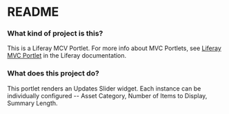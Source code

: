 # README #

### What kind of project is this? ###

This is a Liferay MCV Portlet. For more info about MVC Portlets, see 
[Liferay MVC Portlet](https://dev.liferay.com/es/develop/tutorials/-/knowledge_base/7-0/liferay-mvc-portlet) in the Liferay documentation.

### What does this project do? ###

This portlet renders an Updates Slider widget. Each instance can be individually configured -- Asset Category, Number of Items to Display, Summary Length. 
